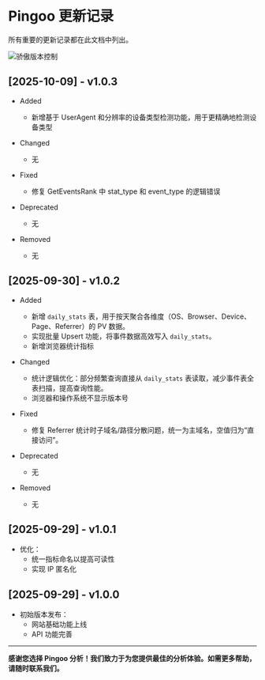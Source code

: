 # Pingoo 更新记录

所有重要的更新记录都在此文档中列出。

![骄傲版本控制](https://cdn.c2v2.com/imgur/KfG7NBr.png)

## [2025-10-09] - v1.0.3
- Added
  * 新增基于 UserAgent 和分辨率的设备类型检测功能，用于更精确地检测设备类型

- Changed
  * 无

- Fixed
  * 修复 GetEventsRank 中 stat_type 和 event_type 的逻辑错误

- Deprecated
  * 无

- Removed
  * 无

## [2025-09-30] - v1.0.2
- Added
  * 新增 `daily_stats` 表，用于按天聚合各维度（OS、Browser、Device、Page、Referrer）的 PV 数据。
  * 实现批量 Upsert 功能，将事件数据高效写入 `daily_stats`。
  * 新增浏览器统计指标

- Changed
  * 统计逻辑优化：部分频繁查询直接从 `daily_stats` 表读取，减少事件表全表扫描，提高查询性能。
  * 浏览器和操作系统不显示版本号

- Fixed
  * 修复 Referrer 统计时子域名/路径分散问题，统一为主域名，空值归为“直接访问”。

- Deprecated
  * 无

- Removed
  * 无

## [2025-09-29] - v1.0.1
- 优化：
  - 统一指标命名以提高可读性
  - 实现 IP 匿名化

## [2025-09-29] - v1.0.0
- 初始版本发布：
  - 网站基础功能上线
  - API 功能完善

---

**感谢您选择 Pingoo 分析！我们致力于为您提供最佳的分析体验。如需更多帮助，请随时联系我们。**